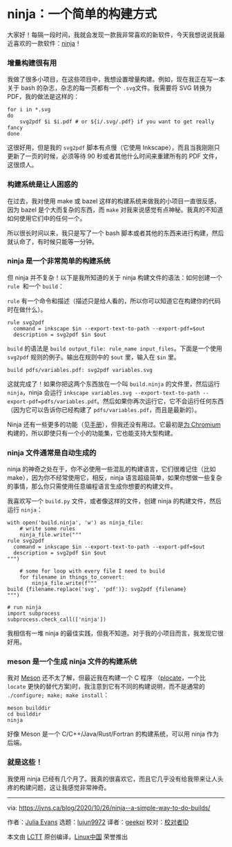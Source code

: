 [#]: collector: (lujun9972)
[#]: translator: (geekpi)
[#]: reviewer: ( )
[#]: publisher: ( )
[#]: url: ( )
[#]: subject: (ninja: a simple way to do builds)
[#]: via: (https://jvns.ca/blog/2020/10/26/ninja--a-simple-way-to-do-builds/)
[#]: author: (Julia Evans https://jvns.ca/)

ninja：一个简单的构建方式
======

大家好！每隔一段时间，我就会发现一款我非常喜欢的新软件，今天我想说说我最近喜欢的一款软件：[ninja][1]！

### 增量构建很有用

我做了很多小项目，在这些项目中，我想设置增量构建。例如，现在我正在写一本关于 bash 的杂志，杂志的每一页都有一个 `.svg`文件。我需要将 SVG 转换为 PDF，我的做法是这样的：

```
for i in *.svg
do
    svg2pdf $i $i.pdf # or ${i/.svg/.pdf} if you want to get really fancy
done
```

这很好用，但是我的 `svg2pdf` 脚本有点慢（它使用 Inkscape），而且当我刚刚只更新了一页的时候，必须等待 90 秒或者其他什么时间来重建所有的 PDF 文件，这很烦人。

### 构建系统是让人困惑的

在过去，我对使用 make 或 bazel 这样的构建系统来做我的小项目一直很反感，因为 bazel 是个大而复杂的东西，而 `make` 对我来说感觉有点神秘。我真的不知道如何使用它们中的任何一个。

所以很长时间以来，我只是写了一个 bash 脚本或者其他的东西来进行构建，然后就认命了，有时候只能等一分钟。

### ninja 是一个非常简单的构建系统

但 ninja 并不复杂！以下是我所知道的关于 ninja 构建文件的语法：如何创建一个 `rule `和一个 `build`：

`rule` 有一个命令和描述（描述只是给人看的，所以你可以知道它在构建你的代码时在做什么）。

```
rule svg2pdf
  command = inkscape $in --export-text-to-path --export-pdf=$out
  description = svg2pdf $in $out
```

`build` 的语法是 `build output_file: rule_name input_files`。下面是一个使用 `svg2pdf` 规则的例子。输出在规则中的 `$out` 里，输入在 `$in` 里。

```
build pdfs/variables.pdf: svg2pdf variables.svg
```

这就完成了！如果你把这两个东西放在一个叫 `build.ninja` 的文件里，然后运行 `ninja`，ninja 会运行 `inkscape variables.svg --export-text-to-path --export-pdf=pdfs/variables.pdf`。然后如果你再次运行它，它不会运行任何东西（因为它可以告诉你已经构建了 `pdfs/variables.pdf`，而且是最新的）。

Ninja 还有一些更多的功能（见[手册][2]），但我还没有用过。它最初是[为 Chromium][3] 构建的，所以即使只有一个小的功能集，它也能支持大型构建。

### ninja 文件通常是自动生成的

ninja 的神奇之处在于，你不必使用一些混乱的构建语言，它们很难记住（比如 make），因为你不经常使用它，相反，ninja 语言超级简单，如果你想做一些复杂的事情，那么你只需使用任意编程语言生成你想要的构建文件。

我喜欢写一个 `build.py` 文件，或者像这样的文件，创建 ninja 的构建文件，然后运行 `ninja`：

```
with open('build.ninja', 'w') as ninja_file:
    # write some rules
    ninja_file.write("""
rule svg2pdf
  command = inkscape $in --export-text-to-path --export-pdf=$out
  description = svg2pdf $in $out
""")

    # some for loop with every file I need to build
    for filename in things_to_convert:
        ninja_file.write(f"""
build {filename.replace('svg', 'pdf')}: svg2pdf {filename}
""")

# run ninja
import subprocess
subprocess.check_call(['ninja'])
```

我相信有一堆 ninja 的最佳实践，但我不知道。对于我的小项目而言，我发现它很好用。

### meson 是一个生成 ninja 文件的构建系统

我对 [Meson][4] 还不太了解，但最近我在构建一个 C 程序 （[plocate][5]，一个比 `locate` 更快的替代方案)时，我注意到它有不同的构建说明，而不是通常的 `./configure; make; make install`：

```
meson builddir
cd builddir
ninja
```

好像 Meson 是一个 C/C++/Java/Rust/Fortran 的构建系统，可以用 ninja 作为后端。

### 就是这些！

我使用 ninja 已经有几个月了。我真的很喜欢它，而且它几乎没有给我带来让人头疼的构建问题，这让我感觉非常神奇。

--------------------------------------------------------------------------------

via: https://jvns.ca/blog/2020/10/26/ninja--a-simple-way-to-do-builds/

作者：[Julia Evans][a]
选题：[lujun9972][b]
译者：[geekpi](https://github.com/geekpi)
校对：[校对者ID](https://github.com/校对者ID)

本文由 [LCTT](https://github.com/LCTT/TranslateProject) 原创编译，[Linux中国](https://linux.cn/) 荣誉推出

[a]: https://jvns.ca/
[b]: https://github.com/lujun9972
[1]: https://ninja-build.org/
[2]: https://ninja-build.org/manual.html
[3]: http://neugierig.org/software/chromium/notes/2011/02/ninja.html
[4]: https://mesonbuild.com/Tutorial.html
[5]: https://blog.sesse.net/blog/tech/2020-09-28-00-37_introducing_plocate
